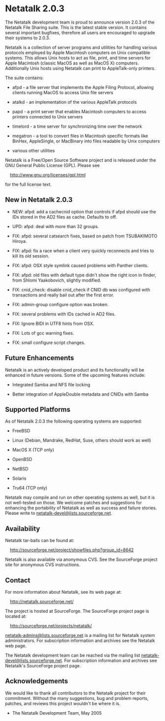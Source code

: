 # Netatalk 2.0.3

The Netatalk development team is proud to announce version 2.0.3 of the
Netatalk File Sharing suite. This is the latest stable version. It
contains several important bugfixes, therefore all users are encouraged
to upgrade their systems to 2.0.3.

Netatalk is a collection of server programs and utilities for handling
various protocols employed by Apple Macintosh computers on Unix
compatible systems. This allows Unix hosts to act as file, print, and
time servers for Apple Macintosh (classic MacOS as well as MacOS X)
computers. Additionally Unix hosts using Netatalk can print to
AppleTalk-only printers.

The suite contains:

- afpd - a file server that implements the Apple Filing Protocol,
  allowing clients running MacOS to access Unix file servers

- atalkd - an implementation of the various AppleTalk protocols

- papd - a print server that enables Macintosh computers to access
  printers connected to Unix servers

- timelord - a time server for synchronizing time over the network

- megatron - a tool to convert files in Macintosh specific formats like
  BinHex, AppleSingle, or MacBinary into files readable by Unix
  computers

- various other utilities

Netatalk is a Free/Open Source Software project and is released under
the GNU General Public License (GPL). Please see

    <http://www.gnu.org/licenses/gpl.html>

for the full license text.

## New in Netatalk 2.0.3

- NEW: afpd: add a cachecnid option that controls if afpd should use the
  IDs stored in the AD2 files as cache. Defaults to off.

- UPD: afpd: deal with more than 32 groups.

- FIX: afpd: several catsearch fixes, based on patch from TSUBAKIMOTO
  Hiroya.

- FIX: afpd: fix a race when a client very quickly reconnects and tries
  to kill its old session.

- FIX: afpd: OSX style symlink caused problems with Panther clients.

- FIX: afpd: old files with default type didn't show the right icon in
  finder, from Shlomi Yaakobovich, slightly modified.

- FIX: cnid_check: disable cnid_check if CNID db was configured with
  transactions and really bail out after the first error.

- FIX: admin-group configure option was broken.

- FIX: several problems with IDs cached in AD2 files.

- FIX: Ignore BIDI in UTF8 hints from OSX.

- FIX: Lots of gcc warning fixes.

- FIX: small configure script changes.

## Future Enhancements

Netatalk is an actively developed product and its functionality will be
enhanced in future versions. Some of the upcoming features include:

- Integrated Samba and NFS file locking

- Better integration of AppleDouble metadata and CNIDs with Samba

## Supported Platforms

As of Netatalk 2.0.3 the following operating systems are supported:

- FreeBSD

- Linux (Debian, Mandrake, RedHat, Suse, others should work as well)

- MacOS X (TCP only)

- OpenBSD

- NetBSD

- Solaris

- Tru64 (TCP only)

Netatalk may compile and run on other operating systems as well, but it
is not well-tested on those. We welcome patches and suggestions for
enhancing the portability of Netatalk as well as success and failure
stories. Please write to <netatalk-devel@lists.sourceforge.net>.

## Availability

Netatalk tar-balls can be found at:

    <http://sourceforge.net/project/showfiles.php?group_id=8642>

Netatalk is also available via anonymous CVS. See the SourceForge
project site for anonymous CVS instructions.

## Contact

For more information about Netatalk, see its web page at:

    <http://netatalk.sourceforge.net/>

The project is hosted at SourceForge. The SourceForge project page is
located at:

    <http://sourceforge.net/projects/netatalk/>

<netatalk-admins@lists.sourceforge.net> is a mailing list for Netatalk
system administrators. For subscription information and archives see the
Netatalk web page.

The Netatalk development team can be reached via the mailing list
<netatalk-devel@lists.sourceforge.net>. For subscription information and
archives see Netatalk's SourceForge project page.

## Acknowledgements

We would like to thank all contributors to the Netatalk project for
their commitment. Without the many suggestions, bug and problem reports,
patches, and reviews this project wouldn't be where it is.

- The Netatalk Development Team, May 2005
